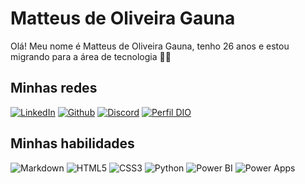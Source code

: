# Matteus de Oliveira Gauna
Olá! Meu nome é Matteus de Oliveira Gauna, tenho 26 anos e estou migrando para a área de tecnologia 🤖🦾

## Minhas redes
[![LinkedIn](https://img.shields.io/badge/LinkedIn-000?style=for-the-badge&logo=linkedin&logoColor=0E76A8)](https://www.linkedin.com/in/matteusgauna/)
[![Github](https://img.shields.io/badge/Github-000?style=for-the-badge&logo=github&logoColor=0E76A8)](https://github.com/matteusgauna)
[![Discord](https://img.shields.io/badge/Discord-000?style=for-the-badge&logo=discord)](https://www.discord.com/in/matteusgauna/)
[![Perfil DIO](https://img.shields.io/badge/-Meu%20Perfil%20na%20DIO-30A3DC?style=for-the-badge)](https://web.dio.me/users/matteusgauna/)

## Minhas habilidades
![Markdown](https://img.shields.io/badge/Markdown-000?style=for-the-badge&logo=markdown)
![HTML5](https://img.shields.io/badge/HTML5-000?style=for-the-badge&logo=html5)
![CSS3](https://img.shields.io/badge/CSS3-000?style=for-the-badge&logo=css3&logoColor=264CE4)
![Python](https://img.shields.io/badge/Python-000?style=for-the-badge&logo=python)
![Power BI](https://img.shields.io/badge/PowerBI-000?style=for-the-badge&logo=powerbi)
![Power Apps](https://img.shields.io/badge/Powerapps-000?style=for-the-badge&logo=powerapps)